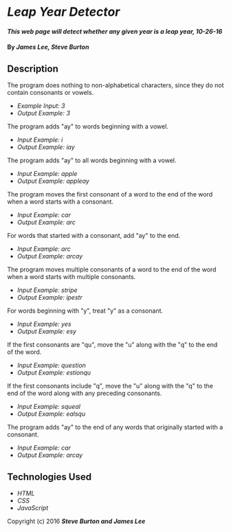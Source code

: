 # _Leap Year Detector_

#### _This web page will detect whether any given year is a leap year, 10-26-16_

#### By _**James Lee, Steve Burton**_

## Description

The program does nothing to non-alphabetical characters, since they do not contain consonants or vowels.
* _Example Input: 3_
* _Output Example: 3_

The program adds "ay" to words beginning with a vowel.
* _Input Example: i_
* _Output Example: iay_

The program adds "ay" to all words beginning with a vowel.
* _Input Example: apple_
* _Output Example: appleay_


The program moves the first consonant of a word to the end of the word when a word starts with a consonant.
* _Input Example: car_
* _Output Example: arc_

For words that started with a consonant, add "ay" to the end.
* _Input Example: arc_
* _Output Example: arcay_

The program moves multiple consonants of a word to the end of the word when a word starts with multiple consonants.
* _Input Example: stripe_
* _Output Example: ipestr_

For words beginning with "y", treat "y" as a consonant.
* _Input Example: yes_
* _Output Example: esy_

If the first consonants are "qu", move the "u" along with the "q" to the end of the word.
* _Input Example: question_
* _Output Example: estionqu_

If the first consonants include "q", move the "u" along with the "q" to the end of the word along with any preceding consonants.
* _Input Example: squeal_
* _Output Example: ealsqu_

The program adds "ay" to the end of any words that originally started with a consonant.
* _Input Example: car_
* _Output Example: arcay_



## Technologies Used

* _HTML_
* _CSS_
* _JavaScript_


Copyright (c) 2016 **_Steve Burton and James Lee_**
